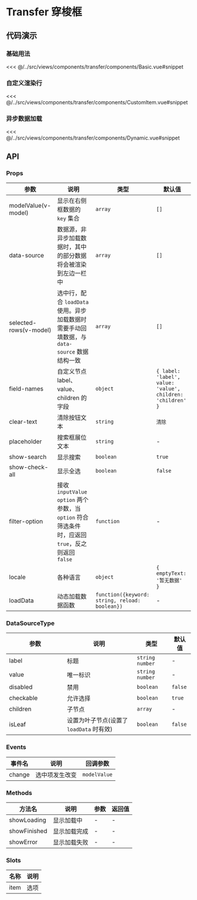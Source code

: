 # Transfer 穿梭框

## 代码演示

### 基础用法

<<< @/../src/views/components/transfer/components/Basic.vue#snippet

### 自定义渲染行

<<< @/../src/views/components/transfer/components/CustomItem.vue#snippet

### 异步数据加载

<<< @/../src/views/components/transfer/components/Dynamic.vue#snippet

## API

### Props

| 参数<img width="170"/>   | 说明                                                                        | 类型                                             | 默认值                                                        |
|------------------------|---------------------------------------------------------------------------|------------------------------------------------|------------------------------------------------------------|
| modelValue(v-model)    | 显示在右侧框数据的 `key` 集合                                                        | `array`                                        | `[]`                                                       |
| data-source            | 数据源，非异步加载数据时，其中的部分数据将会被渲染到左边一栏中                                           | `array`                                        | `[]`                                                       |
| selected-rows(v-model) | 选中行，配合 `loadData` 使用。异步加载数据时需要手动回填数据，与 `data-source` 数据结构一致               | `array`                                        | `[]`                                                       |
| field-names            | 自定义节点 label、value、children 的字段                                            | `object`                                       | `{ label: 'label', value: 'value', children: 'children' }` |
| clear-text             | 清除按钮文本                                                                    | `string`                                       | `清除`                                                       |
| placeholder            | 搜索框展位文本                                                                   | `string`                                       | -                                                          |
| show-search            | 显示搜索                                                                      | `boolean`                                      | `true`                                                     |
| show-check-all         | 显示全选                                                                      | `boolean`                                      | `false`                                                    |
| filter-option          | 接收 `inputValue` `option` 两个参数，当 `option` 符合筛选条件时，应返回 `true`，反之则返回 `false` | `function`                                     | -                                                          |
| locale                 | 各种语言                                                                      | `object`                                       | `{ emptyText: '暂无数据' }`                                    |
| loadData               | 动态加载数据函数                                                                  | `function({keyword: string, reload: boolean})` | -                                                          |

### DataSourceType

| 参数<img width="180"/> | 说明                          | 类型                | 默认值     |
|----------------------|-----------------------------|-------------------|---------|
| label                | 标题                          | `string` `number` | -       |
| value                | 唯一标识                        | `string` `number` | -       |
| disabled             | 禁用                          | `boolean`         | `false` |
| checkable            | 允许选择                        | `boolean`         | `true`  |
| children             | 子节点                         | `array`           | -       |
| isLeaf               | 设置为叶子节点(设置了 `loadData` 时有效) | `boolean`         | `false` |

### Events

| 事件名    | 说明      | 回调参数         |
|--------|---------|--------------|
| change | 选中项发生改变 | `modelValue` |

### Methods

| 方法名          | 说明     | 参数 | 返回值 |
|--------------|--------|----|-----|
| showLoading  | 显示加载中  | -  | -   |
| showFinished | 显示加载完成 | -  | -   |
| showError    | 显示加载失败 | -  | -   |

### Slots

| 名称   | 说明 |
|------|----|
| item | 选项 |
